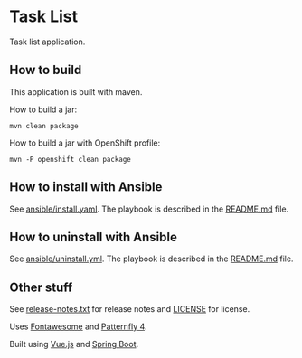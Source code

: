 # Task List
Task list application.

## How to build

This application is built with maven.

How to build a jar:
```
mvn clean package
```

How to build a jar with OpenShift profile:
```
mvn -P openshift clean package
```

## How to install with Ansible

See [ansible/install.yaml](ansible/install.yaml). The playbook is described in the [README.md](ansible/README.md) file.

## How to uninstall with Ansible

See [ansible/uninstall.yml](ansible/uninstall.yml). The playbook is described in the [README.md](ansible/README.md) file.

## Other stuff

See [release-notes.txt](release-notes.txt) for release notes and [LICENSE](LICENSE) for license.

Uses [Fontawesome](https://fontawesome.com/) and [Patternfly 4](https://www.patternfly.org/v4/).

Built using [Vue.js](https://vuejs.org) and [Spring Boot](https://spring.io/projects/spring-boot).

